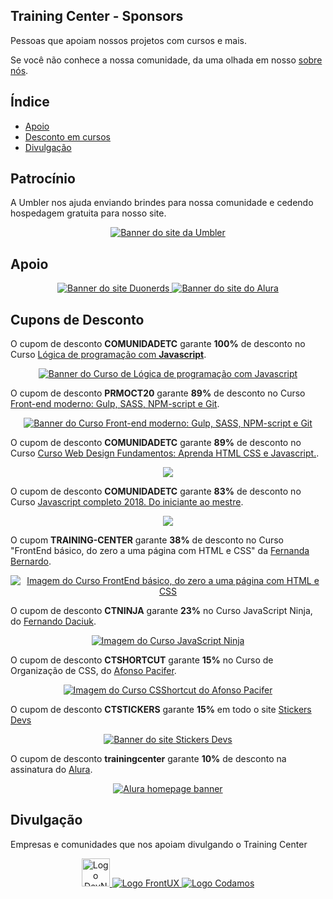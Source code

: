 ## Training Center - Sponsors

Pessoas que apoiam nossos projetos com cursos e mais.

Se você não conhece a nossa comunidade, da uma olhada em nosso [sobre nós](https://github.com/training-center/sobre/).

## Índice

* [Apoio](#apoio)
* [Desconto em cursos](#cursos-com-descontos)
* [Divulgação](#divulga%C3%A7%C3%A3o)

## Patrocínio

A Umbler nos ajuda enviando brindes para nossa comunidade e cedendo hospedagem gratuita para nosso site.

<p align="center">
  <a href="https://www.umbler.com/br" title="Umbler - Hospedagem cloud sob demanda">
    <img src="https://raw.githubusercontent.com/training-center/sponsors/master/img/banners/banner_umbler.png" alt="Banner do site da Umbler">
  </a>
</p>

## Apoio

<p align="center">
  <a href="https://duonerds.com.br" title="Duonerds">
    <img src="https://raw.githubusercontent.com/training-center/sponsors/master/img/banners/banner_duonerds-middle.png" alt="Banner do site Duonerds">
  </a>
  <a href="https://www.alura.com.br/" title="Alura">
    <img src="https://raw.githubusercontent.com/training-center/sponsors/master/img/banners/banner_alura-middle.png" alt="Banner do site do Alura">
  </a>
</p>

## Cupons de Desconto

O cupom de desconto **COMUNIDADETC** garante **100%** de desconto no Curso [Lógica de programação com **Javascript**](https://www.udemy.com/logica-de-programacao-com-javascript-iniciando-no-frontend/?couponCode=COMUNIDADETC).

<p align="center">
  <a href="https://www.udemy.com/logica-de-programacao-com-javascript-iniciando-no-frontend/?couponCode=COMUNIDADETC" title="Lógica de programação com Javascript">
    <img src="https://raw.githubusercontent.com/training-center/sponsors/master/img/banners/banner_LogicaJS.jpg" alt="Banner do Curso de Lógica de programação com Javascript">
  </a>
</p>

O cupom de desconto **PRMOCT20** garante **89%** de desconto no Curso [Front-end moderno: Gulp, SASS, NPM-script e Git](https://www.udemy.com/ferramentas-front-end-git-npm-script-gulp-e-sass/?couponCode=PRMOCT20).

<p align="center">
  <a href="https://www.udemy.com/ferramentas-front-end-git-npm-script-gulp-e-sass/?couponCode=PRMOCT20" title="Curso Front-end moderno: Gulp, SASS, NPM-script e Git">
    <img src="https://raw.githubusercontent.com/training-center/sponsors/master/img/banners/banner_frontend_workflow.png" alt="Banner do Curso Front-end moderno: Gulp, SASS, NPM-script e Git">
  </a>
</p>

O cupom de desconto **COMUNIDADETC** garante **89%** de desconto no Curso [Curso Web Design Fundamentos: Aprenda HTML CSS e Javascript.](https://www.udemy.com/curso-web-design-fundamentos-aprenda-html-css-e-javascript/?couponCode=COMUNIDADETC).

<p align="center">
  <a href="https://www.udemy.com/curso-web-design-fundamentos-aprenda-html-css-e-javascript/?couponCode=COMUNIDADETC" title="Curso Web Design Fundamentos: Aprenda HTML CSS e Javascript">
    <img src="https://udemy-images.udemy.com/course/480x270/1616938_8f0b.jpg">
  </a>
</p>

O cupom de desconto **COMUNIDADETC** garante **83%** de desconto no Curso [Javascript completo 2018. Do iniciante ao mestre](https://www.udemy.com/javascript-completo-2018-do-iniciante-ao-mestre/?couponCode=COMUNIDADETC).

<p align="center">
  <a href="https://www.udemy.com/javascript-completo-2018-do-iniciante-ao-mestre/?couponCode=COMUNIDADETC" title="Javascript completo 2018. Do iniciante ao mestre">
    <img src="https://udemy-images.udemy.com/course/480x270/1420982_0f8d.jpg">
  </a>
</p>

O cupom **TRAINING-CENTER** garante **38%** de desconto no Curso "FrontEnd básico, do zero a uma página com HTML e CSS" da [Fernanda Bernardo](https://github.com/FernandaBernardo).

<p align="center">
  <a href="https://www.udemy.com/frontend-basico-do-zero-a-uma-pagina-com-html-e-css/?couponCode=TRAINING-CENTER" title="Curso FrontEnd básico, do zero a uma página com HTML e CSS">
    <img src="https://raw.githubusercontent.com/training-center/sponsors/master/img/banners/banner_frontend_basico.png" alt="Imagem do Curso FrontEnd básico, do zero a uma página com HTML e CSS">
  </a>
</p>

O cupom de desconto **CTNINJA** garante **23%** no Curso JavaScript Ninja, do [Fernando Daciuk](https://github.com/fdaciuk).

<p align="center">
  <a href="https://blog.da2k.com.br/curso-javascript-ninja/" title="Curso JavaScript Ninja">
    <img src="https://raw.githubusercontent.com/training-center/sponsors/master/img/banners/banner_js-ninja.png" alt="Imagem do Curso JavaScript Ninja">
  </a>
</p>

O cupom de desconto **CTSHORTCUT** garante **15%** no Curso de Organização de CSS, do [Afonso Pacifer](https://github.com/afonsopacifer).

<p align="center">
  <a href="https://csshortcut.github.io" title="Curso CSShortcut do Afonso Pacifer">
    <img src="https://raw.githubusercontent.com/training-center/sponsors/master/img/banners/banner_csshortcut.png" alt="Imagem do Curso CSShortcut do Afonso Pacifer">
  </a>
</p>

O cupom de desconto **CTSTICKERS** garante **15%** em todo o site [Stickers Devs](https://www.stickersdevs.com.br/)

<p align="center">
  <a href="https://www.stickersdevs.com.br/" title="Stickers Devs">
    <img src="https://raw.githubusercontent.com/training-center/sponsors/master/img/banners/banner_stickersdevs.png" alt="Banner do site Stickers Devs">
  </a>
</p>

O cupom de desconto **trainingcenter** garante **10%** de desconto na assinatura do [Alura](https://www.alura.com.br/promocao/trainingcenter).

<p align="center">
  <a href="https://www.alura.com.br/promocao/trainingcenter" title="Lógica de programação com Javascript">
    <img src="./img/banners/alura.png" alt="Alura homepage banner">
  </a>
</p>

<!-- END COURSES -->

## Divulgação

Empresas e comunidades que nos apoiam divulgando o Training Center

<p align="center">
  <a href="http://bit.ly/dne-custom-mentoria" title="Dev na Estrada">
    <img src="https://devnaestrada.com.br/assets/img/logo-dne.svg" height="45" alt="Logo DevNaEstrada">
  </a>
  <a href="http://frontux.com/" title="FrontUX">
    <img src="https://raw.githubusercontent.com/training-center/sponsors/master/img/frontux-logo.png" alt="Logo FrontUX">
  </a>
  <a href="https://www.codamos.club/" title="Codamos">
    <img src="https://raw.githubusercontent.com/training-center/sponsors/master/img/codamos-logo.png" alt="Logo Codamos">
  </a>
</p>
